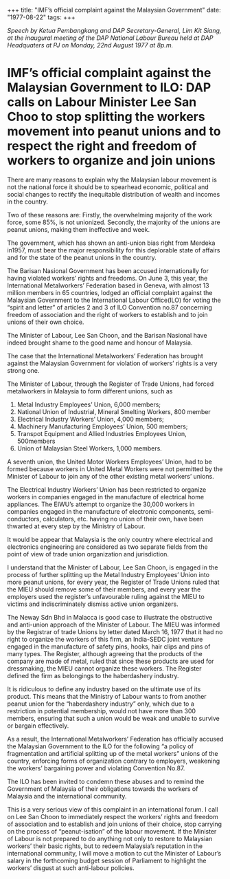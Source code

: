 +++ 
title: "IMF’s official complaint against the Malaysian Government"
date: "1977-08-22"
tags:
+++

_Speech by Ketua Pembangkang and DAP Secretary-General, Lim Kit Siang, at the inaugural meeting of the DAP National Labour Bureau held at DAP Headquaters at PJ on Monday, 22nd August 1977 at 8p.m._

# IMF’s official complaint against the Malaysian Government to ILO: DAP calls on Labour Minister Lee San Choo to stop splitting the workers movement into peanut unions and to respect the right and freedom of workers to organize and join unions

There are many reasons to explain why the Malaysian labour movement is not the national force it should be to spearhead economic, political and social changes to rectify the inequitable distribution of wealth and incomes in the country.</u>

Two of these reasons are: Firstly, the overwhelming majority of the work force, some 85%, is not unionized. Secondly, the majority of the unions are peanut unions, making them ineffective and week.

The government, which has shown an anti-union bias right from Merdeka in1957, must bear the major responsibility for this deplorable state of affairs and for the state of the peanut unions in the country.

The Barisan Nasional Government has been accused internationally for having violated workers’ rights and freedoms. On June 3, this year, the International Metalworkers’ Federation based in Geneva, with almost 13 million members in 65 countries, lodged an official complaint against the Malaysian Government to the International Labour Office(ILO) for voting the “spirit and letter” of articles 2 and 3 of ILO Convention no.87 concerning freedom of association and the right of workers to establish and to join unions of their own choice.

The Minister of Labour, Lee San Choon, and the Barisan Nasional have indeed brought shame to the good name and honour of Malaysia.

The case that the International Metalworkers’ Federation has brought against the Malaysian Government for violation of workers’ rights is a very strong one.

The Minister of Labour, through the Register of Trade Unions, had forced metalworkers in Malaysia to form different unions, such as

1.	Metal Industry Employees’ Union, 6,000 members;
2.	National Union of Industrial, Mineral Smelting Workers, 800 member
3.	Electrical Industry Workers’ Union, 4,000 members;
4.	Machinery Manufacturing Employees’ Union, 500 members;
5.	Transpot Equipment and Allied Industries Employees Union, 500members
6.	Union of Malaysian Steel Workers, 1,000 members.

A seventh union, the United Motor Workers Employees’ Union, had to be formed because workers in United Metal Workers were not permitted by the Minister of Labour to join any of the other existing metal workers’ unions.

The Electrical Industry Workers’ Union has been restricted to organize workers in companies engaged in the manufacture of electrical home appliances. The EIWU’s attempt to organize the 30,000 workers in companies engaged in the manufacture of electronic components, semi-conductors, calculators, etc. having no union of their own, have been thwarted at every step by the Ministry of Labour.

It would be appear that Malaysia is the only country where electrical and electronics  engineering are considered as two separate fields from the point of view of trade union organization and jurisdiction.

I understand that the Minister of Labour, Lee San Choon, is engaged in the process of further splitting up the Metal Industry Employees’ Union into more peanut unions, for every year, the Register of Trade Unions ruled that the MIEU should remove some of their members, and every year the employers used the register’s unfavourable ruling against the MIEU to victims and indiscriminately dismiss active union organizers.

The Neway Sdn Bhd in Malacca is good case to illustrate the obstructive and anti-union approach of the Minister of Labour. The MIEU was informed by the Registrar of trade Unions by letter dated March 16, 1977 that it had no right to organize the workers of this firm, an India-SEDC joint venture engaged in the manufacture of safety pins, hooks, hair clips and pins of many types. The Register, although agreeing that the products of the company are made of metal, ruled that since these products are used for dressmaking, the MIEU cannot organize these workers. The Register defined the firm as belongings to the haberdashery industry.

It is ridiculous to define any industry based on the ultimate use of its product. This means that the Ministry of Labour wants to from another peanut union for the “haberdashery industry” only, which due to a restriction in potential membership, would not have more than 300 members, ensuring that such a union would be weak and unable to survive or bargain effectively.  

As a result, the International Metalworkers’ Federation has officially accused the Malaysian Government to the ILO for the following “a policy of fragmentation and artificial splitting up of the metal workers” unions of the country, enforcing forms of organization contrary to employers, weakening the workers’ bargaining power and violating Convention No.87.

The ILO has been invited to condemn these abuses and to remind the Government of Malaysia of their obligations towards the workers of Malaysia and the international community.

This is a very serious view of this complaint in an international forum. I call on Lee San Choon to immediately respect the workers’ rights and freedom of association and to establish and join unions of their choice, stop carrying on the process of “peanut-isation” of the labour movement. If the Minister of Labour is not prepared to do anything not only to restore to Malaysian workers’ their basic rights, but to redeem Malaysia’s reputation in the international community, I will move a motion to cut the Minister of Labour’s salary in the forthcoming budget session of Parliament to highlight the workers’ disgust at such anti-labour policies.
 
